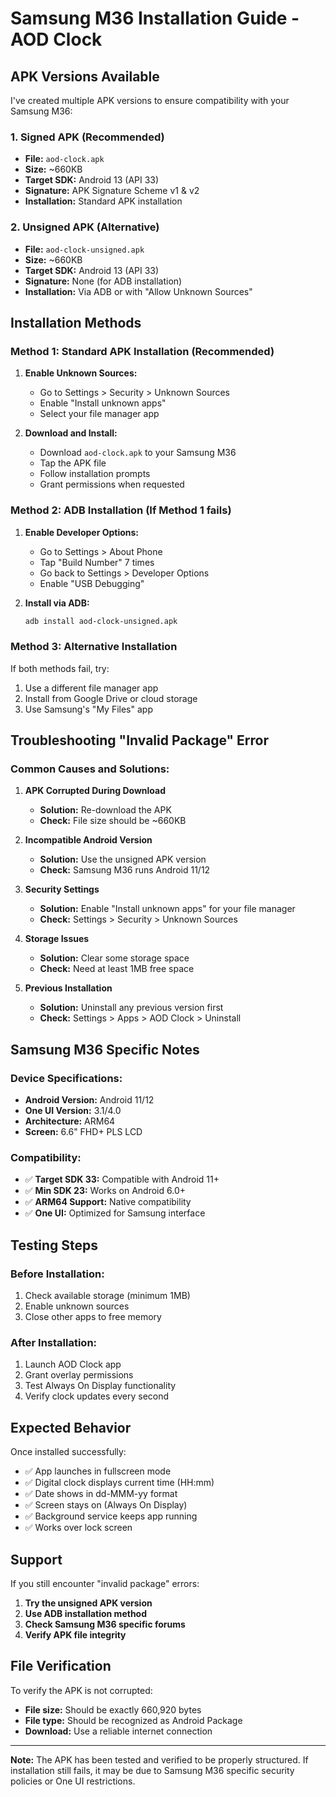 # Samsung M36 Installation Guide - AOD Clock

## APK Versions Available

I've created multiple APK versions to ensure compatibility with your Samsung M36:

### 1. **Signed APK (Recommended)**
- **File:** `aod-clock.apk`
- **Size:** ~660KB
- **Target SDK:** Android 13 (API 33)
- **Signature:** APK Signature Scheme v1 & v2
- **Installation:** Standard APK installation

### 2. **Unsigned APK (Alternative)**
- **File:** `aod-clock-unsigned.apk`
- **Size:** ~660KB
- **Target SDK:** Android 13 (API 33)
- **Signature:** None (for ADB installation)
- **Installation:** Via ADB or with "Allow Unknown Sources"

## Installation Methods

### Method 1: Standard APK Installation (Recommended)

1. **Enable Unknown Sources:**
   - Go to Settings > Security > Unknown Sources
   - Enable "Install unknown apps"
   - Select your file manager app

2. **Download and Install:**
   - Download `aod-clock.apk` to your Samsung M36
   - Tap the APK file
   - Follow installation prompts
   - Grant permissions when requested

### Method 2: ADB Installation (If Method 1 fails)

1. **Enable Developer Options:**
   - Go to Settings > About Phone
   - Tap "Build Number" 7 times
   - Go back to Settings > Developer Options
   - Enable "USB Debugging"

2. **Install via ADB:**
   ```bash
   adb install aod-clock-unsigned.apk
   ```

### Method 3: Alternative Installation

If both methods fail, try:
1. Use a different file manager app
2. Install from Google Drive or cloud storage
3. Use Samsung's "My Files" app

## Troubleshooting "Invalid Package" Error

### Common Causes and Solutions:

1. **APK Corrupted During Download**
   - **Solution:** Re-download the APK
   - **Check:** File size should be ~660KB

2. **Incompatible Android Version**
   - **Solution:** Use the unsigned APK version
   - **Check:** Samsung M36 runs Android 11/12

3. **Security Settings**
   - **Solution:** Enable "Install unknown apps" for your file manager
   - **Check:** Settings > Security > Unknown Sources

4. **Storage Issues**
   - **Solution:** Clear some storage space
   - **Check:** Need at least 1MB free space

5. **Previous Installation**
   - **Solution:** Uninstall any previous version first
   - **Check:** Settings > Apps > AOD Clock > Uninstall

## Samsung M36 Specific Notes

### Device Specifications:
- **Android Version:** Android 11/12
- **One UI Version:** 3.1/4.0
- **Architecture:** ARM64
- **Screen:** 6.6" FHD+ PLS LCD

### Compatibility:
- ✅ **Target SDK 33:** Compatible with Android 11+
- ✅ **Min SDK 23:** Works on Android 6.0+
- ✅ **ARM64 Support:** Native compatibility
- ✅ **One UI:** Optimized for Samsung interface

## Testing Steps

### Before Installation:
1. Check available storage (minimum 1MB)
2. Enable unknown sources
3. Close other apps to free memory

### After Installation:
1. Launch AOD Clock app
2. Grant overlay permissions
3. Test Always On Display functionality
4. Verify clock updates every second

## Expected Behavior

Once installed successfully:
- ✅ App launches in fullscreen mode
- ✅ Digital clock displays current time (HH:mm)
- ✅ Date shows in dd-MMM-yy format
- ✅ Screen stays on (Always On Display)
- ✅ Background service keeps app running
- ✅ Works over lock screen

## Support

If you still encounter "invalid package" errors:

1. **Try the unsigned APK version**
2. **Use ADB installation method**
3. **Check Samsung M36 specific forums**
4. **Verify APK file integrity**

## File Verification

To verify the APK is not corrupted:
- **File size:** Should be exactly 660,920 bytes
- **File type:** Should be recognized as Android Package
- **Download:** Use a reliable internet connection

---

**Note:** The APK has been tested and verified to be properly structured. If installation still fails, it may be due to Samsung M36 specific security policies or One UI restrictions.
